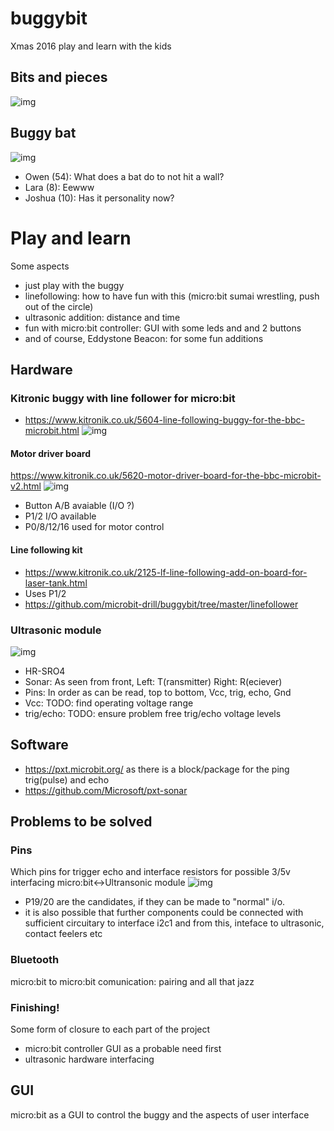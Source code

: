 # buggybit
Xmas 2016 play and learn with the kids

## Bits and pieces
![img](media/buggybit.jpg)

## Buggy bat
![img](media/buggybat.jpg)
- Owen (54): What does a bat do to not hit a wall?
 - Lara (8): Eewww
- Joshua (10): Has it personality now?

# Play and learn
Some aspects
- just play with the buggy
- linefollowing: how to have fun with this (micro:bit sumai wrestling, push out of the circle)
- ultrasonic addition: distance and time
- fun with micro:bit controller: GUI with some leds and and 2 buttons
- and of course, Eddystone Beacon: for some fun additions

## Hardware

### Kitronic buggy with line follower for micro:bit
- https://www.kitronik.co.uk/5604-line-following-buggy-for-the-bbc-microbit.html
![img](media/5604_large_bbc_microbit_line_following_buggy.jpg)

#### Motor driver board
https://www.kitronik.co.uk/5620-motor-driver-board-for-the-bbc-microbit-v2.html
![img](media/motordriver.PNG)
- Button A/B avaiable (I/O ?)
- P1/2 I/O available
- P0/8/12/16 used for motor control

#### Line following kit
- https://www.kitronik.co.uk/2125-lf-line-following-add-on-board-for-laser-tank.html
- Uses P1/2 
- https://github.com/microbit-drill/buggybit/tree/master/linefollower

### Ultrasonic module
![img](media/hr-sro4.jpg)
- HR-SRO4
- Sonar: As seen from front, Left: T(ransmitter) Right: R(eciever)
- Pins: In order as can be read, top to bottom, Vcc, trig, echo, Gnd
- Vcc: TODO: find operating voltage range
- trig/echo: TODO: ensure problem free trig/echo voltage levels

## Software
- https://pxt.microbit.org/ as there is a block/package for the ping trig(pulse) and echo
- https://github.com/Microsoft/pxt-sonar 

## Problems to be solved

### Pins
Which pins for trigger echo and interface resistors for possible 3/5v interfacing micro:bit<->Ultransonic module
![img](media/edgeconnector.png)
- P19/20 are the candidates, if they can be made to "normal" i/o.
- it is also possible that further components could be connected with sufficient circuitary to interface i2c1 and from this, inteface to ultrasonic, contact feelers etc

### Bluetooth
micro:bit to micro:bit comunication: pairing and all that jazz

### Finishing!
Some form of closure to each part of the project
- micro:bit controller GUI as a probable need first
- ultrasonic hardware interfacing

## GUI
micro:bit as a GUI to control the buggy and the aspects of user interface
